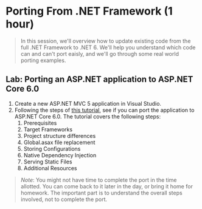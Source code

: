 # Porting From .NET Framework (1 hour)

> In this session, we'll overview how to update existing code from the full .NET Framework to .NET 6. We'll help you understand which code can and can't port eaisly, and we'll go through some real world porting examples.

## Lab: Porting an ASP.NET application to ASP.NET Core 6.0
1. Create a new ASP.NET MVC 5 application in Visual Studio.
1. Following the steps of [this tutorial](https://docs.microsoft.com/en-us/aspnet/core/migration/proper-to-2x/), see if you can port the application to ASP.NET Core 6.0. The tutorial covers the following steps:
   1. Prerequisites
   1. Target Frameworks
   1. Project structure differences
   1. Global.asax file replacement
   1. Storing Configurations
   1. Native Dependency Injection
   1. Serving Static Files
   1. Additional Resources

> *Note*: You might not have time to complete the port in the time allotted. You can come back to it later in the day, or bring it home for homework. The important part is to understand the overall steps involved, not to complete the port.